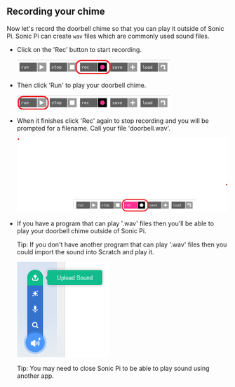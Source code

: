 ## Recording your chime
Now let's record the doorbell chime so that you can play it outside of Sonic Pi. Sonic Pi can create `wav` files which are commonly used sound files.

+ Click on the 'Rec' button to start recording.

    ![screenshot](images/tune-record.png)

+ Then click 'Run' to play your doorbell chime.

    ![screenshot](images/tune-run.png)

+ When it finishes click 'Rec' again to stop recording and you will be prompted for a filename. Call your file 'doorbell.wav'.

    ![screenshot](images/tune-record-stop.png)

+ If you have a program that can play '.wav' files then you'll be able to play your doorbell chime outside of Sonic Pi.

    Tip: If you don't have another program that can play '.wav' files then you could import the sound into Scratch and play it.

    ![screenshot](images/scratch-upload.png)

    Tip: You may need to close Sonic Pi to be able to play sound using another app.


